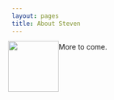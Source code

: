 ```yaml
---
layout: pages
title: About Steven
---
```


<img
src="http://www.stevencombs.com/images/design/about.svg"
style="
  float: left;
  width: 100px;
  margin-left: -7px;
  margin-top: -3px;
  "
/>

More to come.
